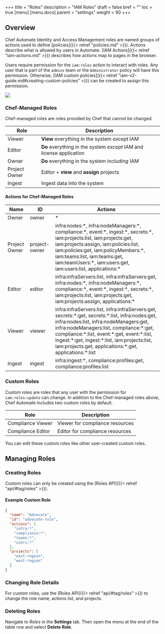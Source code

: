 +++
title = "Roles"
description = "IAM Roles"
draft = false
bref = ""
toc = true
[menu]
  [menu.docs]
    parent = "settings"
    weight = 90
+++

## Overview

Chef Automate Identity and Access Management roles are named groups of actions used to define [policies]({{< relref "policies.md" >}}). Actions describe what is allowed by users in Automate. [IAM Actions]({{< relref "iam-actions.md" >}}) describes how actions map to pages in the browser.

Users require permission for the `iam:roles` action to interact with roles. Any user that is part of the `admins` team or the `Administrator` policy will have this permission. Otherwise, [IAM custom policies]({{< relref "iam-v2-guide.md#creating-custom-policies" >}}) can be created to assign this permission.

![](/images/docs/settings-roles.png)

### Chef-Managed Roles

Chef-managed roles are roles provided by Chef that cannot be changed.

Role          | Description
--------------|------------
Viewer        | **View** everything in the system *except* IAM
Editor        | **Do** everything in the system *except* IAM and license application
Owner         | **Do** everything in the system *including* IAM
Project Owner | Editor + **view** and **assign** projects
Ingest        | Ingest data into the system

#### Actions for Chef-Managed Roles

Name | ID| Actions
-----------------------|-----|--------
Owner              | owner         | \*
Project Owner      | project-owner | infra:nodes:\*, infra:nodeManagers:\*, compliance:\*, event:\*, ingest:\*, secrets:\*, iam:projects:list, iam:projects:get, iam:projects:assign, iam:policies:list, iam:policies:get, iam:policyMembers:\*, iam:teams:list, iam:teams:get, iam:teamUsers:\*, iam:users:get, iam:users:list, applications:\*
Editor             | editor        | infra:infraServers:list, infra:infraServers:get, infra:nodes:\*, infra:nodeManagers:\*, compliance:\*, event:\*, ingest:\*, secrets:\*, iam:projects:list, iam:projects:get, iam:projects:assign, applications:\*
Viewer             | viewer        | infra:infraServers:list, infra:infraServers:get, secrets:\*:get, secrets:\*:list, infra:nodes:get, infra:nodes:list, infra:nodeManagers:get, infra:nodeManagers:list, compliance:\*:get, compliance:\*:list, event:\*:get, event:\*:list, ingest:\*:get, ingest:\*:list, iam:projects:list, iam:projects:get, applications:\*:get, applications:\*:list
Ingest             | ingest        | infra:ingest:\*, compliance:profiles:get, compliance:profiles:list

### Custom Roles

Custom roles are roles that any user with the permission for `iam:roles:update` can change. 
In addition to the Chef-managed roles above, Chef Automate includes two custom roles by default.

Role              | Description
------------------|------------
Compliance Viewer |Viewer for compliance resources
Compliance Editor |Editor for compliance resources

You can edit these custom roles like other user-created custom roles.

## Managing Roles

### Creating Roles

_Custom_ roles can only be created using the [Roles API]({{< relref "api/#tag/roles" >}}).

#### Example Custom Role

```json
{
  "name": "Advocate",
  "id": "advocate-role",
  "actions": [
    "infra:*",
    "compliance:*",
    "teams:*",
    "users:*"
  ],
  "projects": [
    "east-region",
    "west-region"
  ]
}
```

### Changing Role Details

For _custom_ roles, use the [Roles API]({{< relref "api/#tag/roles" >}}) to change the role name, actions list, and projects.

### Deleting Roles

Navigate to _Roles_ in the **Settings** tab. Then open the menu at the end of the table row and select **Delete Role**.
